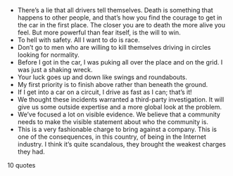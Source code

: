  - There’s a lie that all drivers tell themselves. Death is something that happens to other people, and that’s how you find the courage to get in the car in the first place. The closer you are to death the more alive you feel. But more powerful than fear itself, is the will to win.
 - To hell with safety. All I want to do is race.
 - Don’t go to men who are willing to kill themselves driving in circles looking for normality.
 - Before I got in the car, I was puking all over the place and on the grid. I was just a shaking wreck.
 - Your luck goes up and down like swings and roundabouts.
 - My first priority is to finish above rather than beneath the ground.
 - If I get into a car on a circuit, I drive as fast as I can; that’s it!
 - We thought these incidents warranted a third-party investigation. It will give us some outside expertise and a more global look at the problem.
 - We’ve focused a lot on visible evidence. We believe that a community needs to make the visible statement about who the community is.
 - This is a very fashionable charge to bring against a company. This is one of the consequences, in this country, of being in the Internet industry. I think it’s quite scandalous, they brought the weakest charges they had.

10 quotes